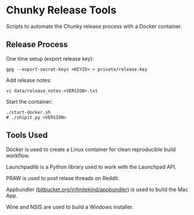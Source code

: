 # Chunky Release Tools

Scripts to automate the Chunky release process with a Docker container.

## Release Process

One time setup (export release key):

    gpg --export-secret-keys <KEYID> > private/release.key


Add release notes:

    vi data/release_notes-<VERSION>.txt


Start the container:

    ./start-docker.sh
    # ./shipit.py <VERSION>


## Tools Used

Docker is used to create a Linux container for clean reproducible build workflow.

Launchpadlib is a Python library used to work with the Launchpad API.

PRAW is used to post relase threads on Reddit.

Appbundler ([bitbucket.org/infinitekind/appbundler][1]) is used to build the Mac App.

Wine and NSIS are used to build a Windows installer.


[1]: https://bitbucket.org/infinitekind/appbundler/src
